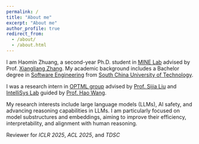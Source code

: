 ```yaml
---
permalink: /
title: "About me"
excerpt: "About me"
author_profile: true
redirect_from:
  - /about/
  - /about.html
---
```


I am Haomin Zhuang, a second-year Ph.D. student in [MINE Lab](https://mine-lab-nd.github.io/) advised by Prof. [Xiangliang Zhang](https://sites.nd.edu/xiangliang-zhang/). My academic background includes a Bachelor degree in [Software Engineering](http://www2.scut.edu.cn/sse/) from [South China University of Technology](https://www.scut.edu.cn/new/).

I was a research intern in [OPTML group](https://www.optml-group.com/) advised by [Prof. Sijia Liu](https://lsjxjtu.github.io/) and [IntelliSys Lab](https://intellisys.haow.us/) guided by [Prof. Hao Wang](https://www.stevens.edu/profile/hwang9).

My research interests include large language models (LLMs), AI safety, and advancing reasoning capabilities in LLMs. I am particularly focused on model substructures and embeddings, aiming to improve their efficiency, interpretability, and alignment with human reasoning.

Reviewer for *ICLR 2025*, *ACL 2025*, and *TDSC*


